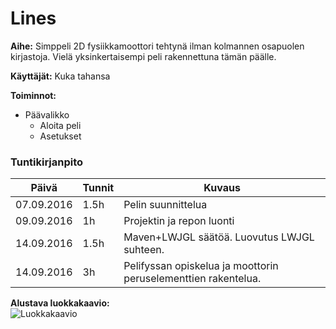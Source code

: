 # Lines

**Aihe:** Simppeli 2D fysiikkamoottori tehtynä ilman kolmannen osapuolen kirjastoja. Vielä yksinkertaisempi peli rakennettuna tämän päälle.

**Käyttäjät:** Kuka tahansa

**Toiminnot:** 
* Päävalikko
  * Aloita peli
  * Asetukset
    
### Tuntikirjanpito
Päivä | Tunnit | Kuvaus
------- | ------- | -------
07.09.2016 | 1.5h | Pelin suunnittelua
09.09.2016 | 1h | Projektin ja repon luonti
14.09.2016 | 1.5h | Maven+LWJGL säätöä. Luovutus LWJGL suhteen.
14.09.2016 | 3h | Pelifyssan opiskelua ja moottorin peruselementtien rakentelua.

**Alustava luokkakaavio:**<br/>
![Luokkakaavio](http://i.imgur.com/xhvVPit.png "Alustava luokkakaavio")
